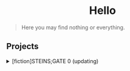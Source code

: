 # <center> Hello </center>

> Here you may find nothing or everything.

## Projects

<details>
<summary> [fiction]STEINS;GATE 0 (updating) </summary>
  <ul>
    <li> <a href="./steins_gate_0/docs/0000"> Prologue </a> </li>
    <li> <a href="./steins_gate_0/docs/0001"> 0001 - R0 </a> </li>
    <li> <a href="./steins_gate_0/docs/0002"> 0002 - R0 </a> </li>
    <li> <a href="./steins_gate_0/docs/0003"> 0003 - R0 </a> </li>
    <li> <a href="./steins_gate_0/docs/0004"> 0004 - R0 </a> </li>
    <li> <a href="./steins_gate_0/docs/0005"> 0005 - R0 </a> </li>
    <li> <a href="./steins_gate_0/docs/0006"> 0006 - R0 </a> </li>
    <li> <a href="./steins_gate_0/docs/0007"> 0007 - R0 </a> </li>
    <li> <a href="./steins_gate_0/docs/0008"> 0008 - R0 </a> </li>
    <li> <a href="./steins_gate_0/docs/0009"> 0009 - R0 </a> </li>
    <li> <a href="./steins_gate_0/docs/0010"> 0010 - R0 </a> </li>
    <li> <a href="./steins_gate_0/docs/0011"> 0011 - R0 </a> </li>
    <li> <a href="./steins_gate_0/docs/0012"> 0012 - R0 </a> </li>
    <li> <a href="./steins_gate_0/docs/0013"> 0013 - R0 </a> </li>
    <li> <a href="./steins_gate_0/docs/0014"> 0014 - R0 </a> </li>
    <li> <a href="./steins_gate_0/docs/0015"> 0015 - R0 </a> </li>
    <li> <a href="./steins_gate_0/docs/0016"> 0016 - R0 </a> </li>
    <li> <a href="./steins_gate_0/docs/0017"> 0017 - R0 </a> </li>
    <li> <a href="./steins_gate_0/docs/0018"> 0018 - R0 </a> </li>
    <li> <a href="./steins_gate_0/docs/0019"> 0019 - R0 </a> </li>
    <li> <a href="./steins_gate_0/docs/0020"> 0020 - R0 </a> </li>
    <li> <a href="./steins_gate_0/docs/0021"> 0021 - R0 </a> </li>
    <li> <a href="./steins_gate_0/docs/0022"> 0022 - R0 </a> </li>
    <li> <a href="./steins_gate_0/docs/0023"> 0023 - R0 </a> </li>
    <li> <a href="./steins_gate_0/docs/0024"> 0024 - R0 </a> </li>
    <li> <a href="./steins_gate_0/docs/0025"> 0025 - R0 </a> </li>
    <li> <a href="./steins_gate_0/docs/0026"> 0026 - R0 </a> </li>
    <li> <a href="./steins_gate_0/docs/0027"> 0027 - R0 </a> </li>
    <li> <a href="./steins_gate_0/docs/0028"> 0028 - R0 </a> </li>
    <li> <a href="./steins_gate_0/docs/0029"> 0029 - R0 </a> </li>
    <li> <a href="./steins_gate_0/docs/0030"> 0030 - R0 </a> </li>
    <li> <a href="./steins_gate_0/docs/0031"> 0031 - R0 </a> </li>
    <li> <a href="./steins_gate_0/docs/0032"> 0032 - R0 </a> </li>
    <li> <a href="./steins_gate_0/docs/0033"> 0033 - R0 </a> </li>
    <li> <a href="./steins_gate_0/docs/0034"> 0034 - R0 </a> </li>
    <li> <a href="./steins_gate_0/docs/0035"> 0035 - R0 </a> </li>
    <li> <a href="./steins_gate_0/docs/0036"> 0036 - R1 </a> </li>
    <li> <a href="./steins_gate_0/docs/0037"> 0037 - R1 </a> </li>
    <li> <a href="./steins_gate_0/docs/0038"> 0038 - R1 </a> </li>
    <li> <a href="./steins_gate_0/docs/0039"> 0039 - R1 </a> </li>
    <li> <a href="./steins_gate_0/docs/0040"> 0040 - R1 </a> </li>
    <li> <a href="./steins_gate_0/docs/0041"> 0041 - R1 </a> </li>
    <li> <a href="./steins_gate_0/docs/0042"> 0042 - R1 </a> </li>
    <li> <a href="./steins_gate_0/docs/0043"> 0043 - R1 </a> </li>
    <li> <a href="./steins_gate_0/docs/0044"> 0044 - R1 </a> </li>
    <li> <a href="./steins_gate_0/docs/0045"> 0045 - R1 </a> </li>
    <li> <a href="./steins_gate_0/docs/0046"> 0046 - R1 </a> </li>
    <li> <a href="./steins_gate_0/docs/0047"> 0047 - R1 </a> </li>
    <li> <a href="./steins_gate_0/docs/0048"> 0048 - R1 </a> </li>
    <li> <a href="./steins_gate_0/docs/0049"> 0049 - Valkyrie's Final Report_BE </a> </li>
    <li> <a href="./steins_gate_0/docs/0050"> 0050 - R2 </a> </li>
    <li> <a href="./steins_gate_0/docs/0051"> 0051 - R2 </a> </li>
    <li> <a href="./steins_gate_0/docs/0052"> 0052 - R2 </a> </li>
    <li> <a href="./steins_gate_0/docs/0053"> 0053 - R2 </a> </li>
    <li> <a href="./steins_gate_0/docs/0054"> 0054 - R2 </a> </li>
    <li> <a href="./steins_gate_0/docs/0055"> 0055 - R2 </a> </li>
    <li> <a href="./steins_gate_0/docs/0056"> 0056 - R2 </a> </li>
    <li> <a href="./steins_gate_0/docs/0057"> 0057 - R2 </a> </li>
    <li> <a href="./steins_gate_0/docs/0058"> 0058 - R2 </a> </li>
    <li> <a href="./steins_gate_0/docs/0059"> 0059 - R2 </a> </li>
    <li> <a href="./steins_gate_0/docs/0060"> 0060 - R2 </a> </li>
    <li> <a href="./steins_gate_0/docs/0061"> 0061 - R2 </a> </li>
    <li> <a href="./steins_gate_0/docs/0062"> 0062 - R2 </a> </li>
    <li> <a href="./steins_gate_0/docs/0063"> 0063 - R2 </a> </li>
    <li> <a href="./steins_gate_0/docs/0064"> 0064 - R2 </a> </li>
    <li> <a href="./steins_gate_0/docs/0065"> 0065 - R2 </a> </li>
    <li> <a href="./steins_gate_0/docs/0066"> 0066 - R2 </a> </li>
    <li> <a href="./steins_gate_0/docs/0067"> 0067 - R2 </a> </li>
    <li> <a href="./steins_gate_0/docs/0068"> 0068 - R2 </a> </li>
    <li> <a href="./steins_gate_0/docs/0069"> 0069 - R2 </a> </li>
    <li> <a href="./steins_gate_0/docs/0070"> 0070 - R2 </a> </li>
    <li> <a href="./steins_gate_0/docs/0071"> 0071 - R2 </a> </li>
    <li> <a href="./steins_gate_0/docs/0072"> 0072 - R2 </a> </li>
    <li> <a href="./steins_gate_0/docs/0073"> 0073 - R2 </a> </li>
    <li> <a href="./steins_gate_0/docs/0074"> 0074 - R2 </a> </li>
    <li> <a href="./steins_gate_0/docs/0075"> 0075 - R2 </a> </li>
    <li> <a href="./steins_gate_0/docs/0076"> 0076 - R2 </a> </li>
    <li> <a href="./steins_gate_0/docs/0077"> 0077 - R2 </a> </li>
    <li> <a href="./steins_gate_0/docs/0078"> 0078 - R2 </a> </li>
    <li> <a href="./steins_gate_0/docs/0079"> 0079 - R2 </a> </li>
    <li> <a href="./steins_gate_0/docs/0080"> 0080 - R2 </a> </li>
    <li> <a href="./steins_gate_0/docs/0081"> 0081 - R2 </a> </li>
    <li> <a href="./steins_gate_0/docs/0082"> 0082 - R2 </a> </li>
    <li> <a href="./steins_gate_0/docs/0083"> 0083 - R2 </a> </li>
    <li> <a href="./steins_gate_0/docs/0084"> 0084 - R2 </a> </li>
    <li> <a href="./steins_gate_0/docs/0085"> 0085 - R2 </a> </li>
    <li> <a href="./steins_gate_0/docs/0086"> 0086 - R2 </a> </li>
    <li> <a href="./steins_gate_0/docs/0087"> 0087 - R2 </a> </li>
    <li> <a href="./steins_gate_0/docs/0088"> 0088 - R2 </a> </li>
    <li> <a href="./steins_gate_0/docs/0089"> 0089 - R2 </a> </li>
    <li> <a href="./steins_gate_0/docs/0090"> 0090 - R2 </a> </li>
  </ul>
</details>
